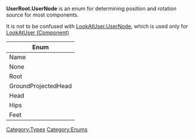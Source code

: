 **UserRoot.UserNode** is an enum for determining position and rotation
source for most components.

It is not to be confused with
[LookAtUser.UserNode](:Category:Types:LookAtUser.UserNode "wikilink"),
which is used only for [LookAtUser
(Component)](LookAtUser_(Component) "wikilink")

| Enum                |
|---------------------|
| Name                |
| None                |
| Root                |
| GroundProjectedHead |
| Head                |
| Hips                |
| Feet                |

[Category:Types](Category:Types "wikilink")
[Category:Enums](Category:Enums "wikilink")